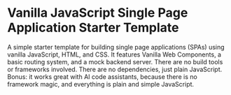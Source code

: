 # Vanilla JavaScript Single Page Application Starter Template

A simple starter template for building single page applications (SPAs) using vanilla JavaScript, HTML, and CSS. It features Vanilla Web Components, a basic routing system, and a mock backend server. There are no build tools or frameworks involved. There are no dependencies, just plain JavaScript. Bonus: it works great with AI code assistants, because there is no framework magic, and everything is plain and simple JavaScript.